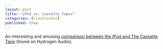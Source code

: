 ```yaml
---
layout: post
title: "iPod vs. Cassette Tapes"
categories: [clockrocket]
published: true
---
```


An interesting and amusing <a href="http://homepage.mac.com/danielturek/PhotoAlbum50.html">comparison between the iPod and The Cassette Tape</a> (found on Hydrogen Audio).
